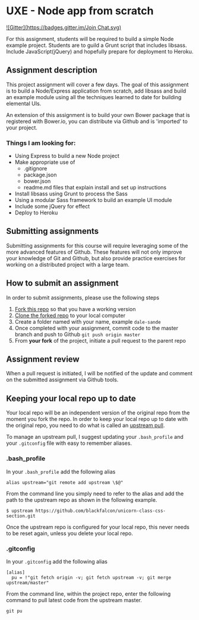 # UXE - Node app from scratch
[![Gitter](https://badges.gitter.im/Join Chat.svg)](https://gitter.im/nklunder/node-app-scratch?utm_source=badge&utm_medium=badge&utm_campaign=pr-badge&utm_content=badge)

For this assignment, students will be required to build a simple Node example project. Students are to guild a Grunt script that includes libsass. Include JavaScript(jQuery) and hopefully prepare for deployment to Heroku.

## Assignment description

This project assignment will cover a few days. The goal of this assignment is to build a Node/Express application from scratch, add libsass and build an example module using all the techniques learned to date for building elemental UIs.

An extension of this assignment is to build your own Bower package that is registered with Bower.io, you can distribute via Github and is 'imported' to your project.

### Things I am looking for:

* Using Express to build a new Node project
* Make appropriate use of
  * .gitignore
  * package.json
  * bower.json
  * readme.md files that explain install and set up instructions
* Install libsass using Grunt to process the Sass
* Using a modular Sass framework to build an example UI module
* Include some jQuery for effect
* Deploy to Heroku



## Submitting assignments

Submitting assignments for this course will require leveraging some of the more advanced features of Github. These features will not only improve your knowledge of Git and Github, but also provide practice exercises for working on a distributed project with a large team.

## How to submit an assignment

In order to submit assignments, please use the following steps

1. [Fork this repo][1] so that you have a working version
1. [Clone the forked repo][2] to your local computer
1. Create a folder named with your name, example `dale-sande`
1. Once completed with your assignment, commit code to the master branch and push to Github `git push origin master`
1. From __your fork__ of the project, initiate a pull request to the parent repo

## Assignment review

When a pull request is initiated, I will be notified of the update and comment on the submitted assignment via Github tools.

## Keeping your local repo up to date
Your local repo will be an independent version of the original repo from the moment you fork the repo. In order to keep your local repo up to date with the original repo, you need to do what is called an [upstream pull][3].

To manage an upstream pull, I suggest updating your `.bash_profile` and your `.gitconfig` file with easy to remember aliases.

### .bash_profile

In your `.bash_profile` add the following alias

```
alias upstream="git remote add upstream \$@"
```

From the command line you simply need to refer to the alias and add the path to the upstream repo as shown in the following example.

```
$ upstream https://github.com/blackfalcon/unicorn-class-css-section.git
```

Once the upstream repo is configured for your local repo, this never needs to be reset again, unless you delete your local repo.

### .gitconfig
In your `.gitconfig` add the following alias

```
[alias]
  pu = !"git fetch origin -v; git fetch upstream -v; git merge upstream/master"
```

From the command line, within the project repo, enter the following command to pull latest code from the upstream master.

```
git pu
```




[1]:https://help.github.com/articles/fork-a-repo
[2]:https://help.github.com/articles/fork-a-repo#step-2-clone-your-fork
[3]:https://help.github.com/articles/syncing-a-fork

